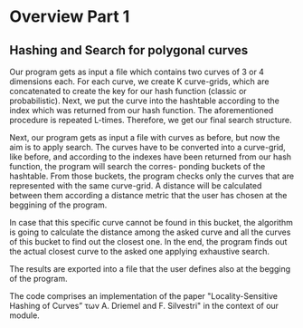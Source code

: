 # Overview Part 1

## Hashing and Search for polygonal curves

Our program gets as input a file which contains two curves of 3 or 4 dimensions each. For each curve, we create K curve-grids,
which are concatenated to create the key for our hash function (classic or probabilistic). Next, we put the curve into the hashtable
according to the index which was returned from our hash function. The aforementioned procedure is repeated L-times. Therefore, we get
our final search structure.

Next, our program gets as input a file with curves as before, but now the aim is to apply search. The curves have to be converted into
a curve-grid, like before, and according to the indexes have been returned from our hash function, the program will search the corres-
ponding buckets of the hashtable. From those buckets, the program checks only the curves that are represented with the same curve-grid.
A distance will be calculated between them according a distance metric that the user has chosen at the beggining of the program.

In case that this specific curve cannot be found in this bucket, the algorithm is going to calculate the distance among the asked curve
and all the curves of this bucket to find out the closest one. In the end, the program finds out the actual closest curve to the asked one
applying exhaustive search.

The results are exported into a file that the user defines also at the begging of the program.


The code comprises an implementation of the paper "Locality-Sensitive Hashing of Curves” των A. Driemel and F.
Silvestri" in the context of our module.
